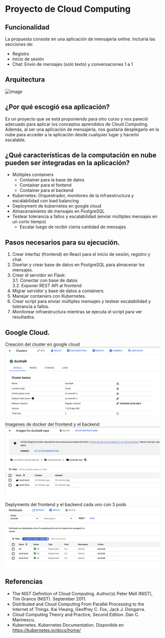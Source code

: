 # Proyecto de Cloud Computing
## Funcionalidad
La propuesta consiste en una aplicación de mensajería online. Incluiría las secciones de:
* Registro
* Inicio de sesión
* Chat: Envío de mensajes (solo texto) y conversaciones 1 a 1

## Arquitectura
![image](https://user-images.githubusercontent.com/33611986/123567576-1901bb00-d788-11eb-8880-49774106d708.png)

## ¿Por qué  escogió  esa  aplicación?
Es un proyecto que se está proponiendo para otro curso y nos pareció adecuado para aplicar los conceptos aprendidos de Cloud Computing. Además, al ser una aplicación de mensajería, nos gustaría desplegarlo en la nube para acceder a la aplicación desde cualquier lugar y hacerlo escalable.
## ¿Qué  características  de  la  computación  en  nube pueden ser integradas en la aplicación?
* Múltiples containers
  * Container para la base de datos
  * Container para el fontend
  * Container para el backend 
* Kubernetes: Orquestrador, monitoreo de la infraestructura y escalabilidad con load balancing
* Deployment de kubernetes en google cloud
* Almacenamiento de mensajes en PostgreSQL
* Testear tolerancia a fallos y escalabilidad (enviar múltiples mensajes en un corto tiempo)
  * Escalar luego de recibir cierta cantidad de mensajes

## Pasos necesarios para su ejecución.
1. Crear interfaz (frontend) en React para el inicio de sesión, registro y chat.
2. Diseñar y crear base de datos en PostgreSQL para almacenar los mensajes.
3. Crear el servidor en Flask:<br/>
  3.1. Conectar con base de datos<br/>
  3.2. Exponer REST API al frontend<br/>
4. Migrar servidor y base de datos a containers.
5. Manejar containers con Kubernetes.
6. Crear script para enviar múltiples mensajes y testear escalabilidad y tolerancia a fallos.
7. Monitorear infraestructura mientras se ejecuta el script para ver resultados.

## Google Cloud.
Creación del cluster en google cloud
![](cluster.png)

Imagenes de docker del frontend y el backend
![](images.png)

Deplyments del frontend y el backend cada uno con 3 pods
![](deployment.png)

## Referencias 
* The  NIST  Definition  of  Cloud  Computing.  Author(s)  Peter  Mell  (NIST),  Tim Grance (NIST). September 2011.
* Distributed  and  Cloud  Computing  From  Parallel  Processing  to  the  Internet  of Things. Kai Hwang, Geoffrey C. Fox,  Jack J. Dongarra.
* Cloud Computing Theory and Practice, Second Edition. Dan C. Marinescu.
* Kubernetes. Kubernetes Documentation. Disponible en https://kubernetes.io/docs/home/
